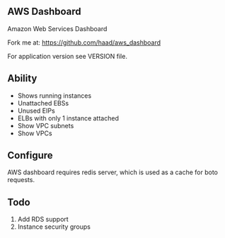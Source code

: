 ## AWS Dashboard

Amazon Web Services Dashboard

Fork me at: https://github.com/haad/aws_dashboard

For application version see VERSION file.

## Ability

* Shows running instances
* Unattached EBSs
* Unused EIPs
* ELBs with only 1 instance attached
* Show VPC subnets
* Show VPCs

## Configure

AWS dashboard requires redis server, which is used as a cache for boto requests.

## Todo

1) Add RDS support
2) Instance security groups
